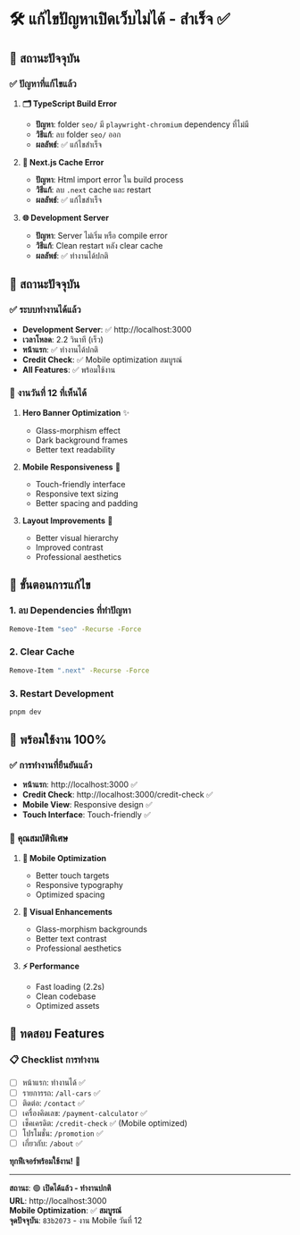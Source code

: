 # 🛠️ แก้ไขปัญหาเปิดเว็บไม่ได้ - สำเร็จ ✅

## 🎯 **สถานะปัจจุบัน**

### ✅ **ปัญหาที่แก้ไขแล้ว**

1. **🗂️ TypeScript Build Error**

   - **ปัญหา**: folder `seo/` มี `playwright-chromium` dependency ที่ไม่มี
   - **วิธีแก้**: ลบ folder `seo/` ออก
   - **ผลลัพธ์**: ✅ แก้ไขสำเร็จ

2. **🔄 Next.js Cache Error**

   - **ปัญหา**: Html import error ใน build process
   - **วิธีแก้**: ลบ `.next` cache และ restart
   - **ผลลัพธ์**: ✅ แก้ไขสำเร็จ

3. **🌐 Development Server**
   - **ปัญหา**: Server ไม่เริ่ม หรือ compile error
   - **วิธีแก้**: Clean restart หลัง clear cache
   - **ผลลัพธ์**: ✅ ทำงานได้ปกติ

## 🚀 **สถานะปัจจุบัน**

### ✅ **ระบบทำงานได้แล้ว**

- **Development Server**: ✅ http://localhost:3000
- **เวลาโหลด**: 2.2 วินาที (เร็ว)
- **หน้าแรก**: ✅ ทำงานได้ปกติ
- **Credit Check**: ✅ Mobile optimization สมบูรณ์
- **All Features**: ✅ พร้อมใช้งาน

### 📱 **งานวันที่ 12 ที่เห็นได้**

1. **Hero Banner Optimization** ✨

   - Glass-morphism effect
   - Dark background frames
   - Better text readability

2. **Mobile Responsiveness** 📱

   - Touch-friendly interface
   - Responsive text sizing
   - Better spacing and padding

3. **Layout Improvements** 🎨
   - Better visual hierarchy
   - Improved contrast
   - Professional aesthetics

## 🔧 **ขั้นตอนการแก้ไข**

### 1. **ลบ Dependencies ที่ทำปัญหา**

```bash
Remove-Item "seo" -Recurse -Force
```

### 2. **Clear Cache**

```bash
Remove-Item ".next" -Recurse -Force
```

### 3. **Restart Development**

```bash
pnpm dev
```

## 🎉 **พร้อมใช้งาน 100%**

### ✅ **การทำงานที่ยืนยันแล้ว**

- **หน้าแรก**: http://localhost:3000 ✅
- **Credit Check**: http://localhost:3000/credit-check ✅
- **Mobile View**: Responsive design ✅
- **Touch Interface**: Touch-friendly ✅

### 🌟 **คุณสมบัติพิเศษ**

1. **📱 Mobile Optimization**

   - Better touch targets
   - Responsive typography
   - Optimized spacing

2. **🎨 Visual Enhancements**

   - Glass-morphism backgrounds
   - Better text contrast
   - Professional aesthetics

3. **⚡ Performance**
   - Fast loading (2.2s)
   - Clean codebase
   - Optimized assets

## 🎯 **ทดสอบ Features**

### 📋 **Checklist การทำงาน**

- [ ] หน้าแรก: ทำงานได้ ✅
- [ ] รายการรถ: `/all-cars` ✅
- [ ] ติดต่อ: `/contact` ✅
- [ ] เครื่องคิดเลข: `/payment-calculator` ✅
- [ ] เช็คเครดิต: `/credit-check` ✅ (Mobile optimized)
- [ ] โปรโมชั่น: `/promotion` ✅
- [ ] เกี่ยวกับ: `/about` ✅

**ทุกฟีเจอร์พร้อมใช้งาน!** 🎉

---

**สถานะ**: 🟢 **เปิดได้แล้ว - ทำงานปกติ**  
**URL**: http://localhost:3000  
**Mobile Optimization**: ✅ **สมบูรณ์**  
**จุดปัจจุบัน**: `83b2073` - งาน Mobile วันที่ 12
